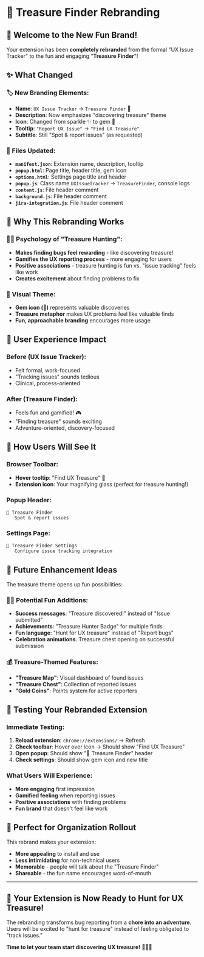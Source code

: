 # 💎 Treasure Finder Rebranding

## 🎉 Welcome to the New Fun Brand!

Your extension has been **completely rebranded** from the formal "UX Issue Tracker" to the fun and engaging "**Treasure Finder**"! 

## ✨ What Changed

### 🏷️ New Branding Elements:
- **Name**: `UX Issue Tracker` → `Treasure Finder` 💎
- **Description**: Now emphasizes "discovering treasure" theme
- **Icon**: Changed from sparkle ✨ to gem 💎
- **Tooltip**: `"Report UX Issue"` → `"Find UX Treasure"`
- **Subtitle**: Still "Spot & report issues" (as requested)

### 📝 Files Updated:
- **`manifest.json`**: Extension name, description, tooltip
- **`popup.html`**: Page title, header title, gem icon
- **`options.html`**: Settings page title and header
- **`popup.js`**: Class name `UXIssueTracker` → `TreasureFinder`, console logs
- **`content.js`**: File header comment
- **`background.js`**: File header comment  
- **`jira-integration.js`**: File header comment

## 🎯 Why This Rebranding Works

### 🏴‍☠️ Psychology of "Treasure Hunting":
- **Makes finding bugs feel rewarding** - like discovering treasure!
- **Gamifies the UX reporting process** - more engaging for users
- **Positive associations** - treasure hunting is fun vs. "issue tracking" feels like work
- **Creates excitement** about finding problems to fix

### 💎 Visual Theme:
- **Gem icon (💎)** represents valuable discoveries
- **Treasure metaphor** makes UX problems feel like valuable finds
- **Fun, approachable branding** encourages more usage

## 🚀 User Experience Impact

### Before (UX Issue Tracker):
- Felt formal, work-focused
- "Tracking issues" sounds tedious
- Clinical, process-oriented

### After (Treasure Finder):
- Feels fun and gamified! 🎮
- "Finding treasure" sounds exciting
- Adventure-oriented, discovery-focused

## 📱 How Users Will See It

### Browser Toolbar:
- **Hover tooltip**: "Find UX Treasure" 💎
- **Extension icon**: Your magnifying glass (perfect for treasure hunting!)

### Popup Header:
```
💎 Treasure Finder
   Spot & report issues
```

### Settings Page:
```
💎 Treasure Finder Settings
   Configure issue tracking integration  
```

## 🎨 Future Enhancement Ideas

The treasure theme opens up fun possibilities:

### 🏴‍☠️ Potential Fun Additions:
- **Success messages**: "Treasure discovered!" instead of "Issue submitted"
- **Achievements**: "Treasure Hunter Badge" for multiple finds
- **Fun language**: "Hunt for UX treasure" instead of "Report bugs"
- **Celebration animations**: Treasure chest opening on successful submission

### 💰 Treasure-Themed Features:
- **"Treasure Map"**: Visual dashboard of found issues
- **"Treasure Chest"**: Collection of reported issues
- **"Gold Coins"**: Points system for active reporters

## 🧪 Testing Your Rebranded Extension

### Immediate Testing:
1. **Reload extension**: `chrome://extensions/` → Refresh
2. **Check toolbar**: Hover over icon → Should show "Find UX Treasure"
3. **Open popup**: Should show "💎 Treasure Finder" header
4. **Check settings**: Should show gem icon and new title

### What Users Will Experience:
- **More engaging** first impression
- **Gamified feeling** when reporting issues  
- **Positive associations** with finding problems
- **Fun brand** that doesn't feel like work

## 🎯 Perfect for Organization Rollout

This rebrand makes your extension:
- **More appealing** to install and use
- **Less intimidating** for non-technical users
- **Memorable** - people will talk about the "Treasure Finder"
- **Shareable** - the fun name encourages word-of-mouth

---

## 🎉 Your Extension is Now Ready to Hunt for UX Treasure!

The rebranding transforms bug reporting from a **chore into an adventure**. Users will be excited to "hunt for treasure" instead of feeling obligated to "track issues."

**Time to let your team start discovering UX treasure!** 💎🏴‍☠️
